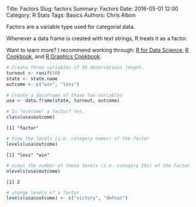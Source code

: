Title: Factors
Slug: factors
Summary: Factors
Date: 2016-05-01 12:00
Category: R Stats
Tags: Basics
Authors: Chris Albon



Factors are a variable type used for categorial data.

Whenever a data frame is created with text strings, R treats it as a factor.

Want to learn more? I recommend working through: [R for Data Science](http://amzn.to/2myxnhi), [R Cookbook](http://amzn.to/2lF6hkb), and [R Graphics Cookbook](http://amzn.to/2m0fcPL).

```R
# Create three variables of 50 observations length.
turnout <- runif(50)
state <- state.name
outcome <- c("win", "loss")
```


```R
# Create a dataframe of those two variables
usa <- data.frame(state, turnout, outcome)
```


```R
# Is "outcome" a factor? Yes.
class(usa$outcome)
```




    [1] "factor"




```R
# View the levels (i.e. category names) of the factor
levels(usa$outcome)
```




    [1] "loss" "win"




```R
# views the number of these levels (i.e. category IDs) of the factor
nlevels(usa$outcome)
```




    [1] 2




```R
# change levels of a factor
levels(usa$outcome) <- c("victory", "defeat")
```
